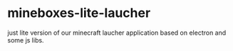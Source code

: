 # mineboxes-lite-laucher
just lite version of our minecraft laucher application based on electron and some js libs.
